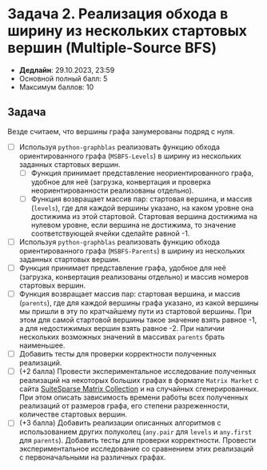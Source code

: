# Задача 2. Реализация обхода в ширину из нескольких стартовых вершин (Multiple-Source BFS)

* **Дедлайн**: 29.10.2023, 23:59
* Основной полный балл: 5
* Максимум баллов: 10

## Задача

Везде считаем, что вершины графа занумерованы подряд с нуля.

- [ ] Используя `python-graphblas` реализовать функцию обхода ориентированного графа (`MSBFS-Levels`) в ширину из нескольких заданных стартовых вершин.
  - [ ] Функция принимает представление неориентированного графа, удобное для неё (загрузка, конвертация и проверка неориентированности реализованы отдельно).
  - [ ] Функция возвращает массив пар: стартовая вершина, и массив (`levels`), где для каждой вершины указано, на каком уровне она достижима из этой стартовой. Стартовая вершина достижима на нулевом уровне, если вершина не достижима, то значение соответствующей ячейки сделайте равной -1.
- [ ] Используя `python-graphblas` реализовать функцию обхода ориентированного графа (`MSBFS-Parents`) в ширину из нескольких заданных стартовых вершин.
 - [ ] Функция принимает представление графа, удобное для неё (загрузка, конвертация реализованы отдельно) и массив номеров стартовых вершин.
 - [ ] Функция возвращает массив пар: стартовая вершина, и массив (`parents`), где для каждой вершины графа указано, из какой вершины мы пришли в эту по кратчайшему пути из стартовой вершины. При этом для самой стартовой вершины такое значение взять равное -1, а для недостижимых вершин взять равное -2. При наличии нескольких возможных значений в массивах `parents` брать наименьшее.
- [ ] Добавить тесты для проверки корректности полученных реализаций.
- [ ] (+2 балла) Провести экспериментальное исследование полученных реализаций на некоторых больших графах в формате `Matrix Market` с сайта [SuiteSparse Matrix Collection](https://sparse.tamu.edu/) и на случайных сгенерированных. При этом описать зависимость времени работы всех полученных реализаций от размеров графа, его степени разреженности, количестве стартовых вершин.
- [ ] (+3 балла) Добавить реализации описанных алгоритмов с использованием других полуколец (`any.pair` для `levels` и `any.first` для `parents`). Добавить тесты для проверки корректности. Провести экспериментальное исследование со сравнением этих реализаций с первоначальными на различных графах.
